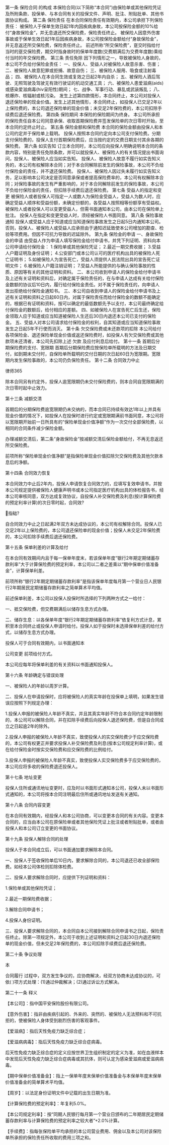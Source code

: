 
 第一条 
保险合同
的构成 
 本保险合同(以下简称“本合同”)由保险单或其他保险凭证及所附条款、投保单、与本合同有关的投保文件、声明、批注、附贴批单、其他书面协议构成。 
 第二条 保险责任 
 在本合同保险责任有效期内，本公司承担下列保险责任： 
 被保险人于保单生效日起1年内因疾病身故，本公司按保险金额的10%给付“身故保险金”，并无息退还所交保险费，保险责任终止。 
 被保险人因意外伤害事故或于保单生效日起1年后因疾病身故，本公司按保险金额给付“身故保险金”，并无息返还所交保险费，保险责任终止。 
 前述所称“所交保险费”，趸交时指给付当时的趸交保险费，期交时指身故时的保单年度数(交费期满后为交费年度数)乘给付当时的年交保险费。 
 第三条 责任免除 
 因下列情形之一，导致被保险人身故的，本公司不负给付保险金责任： 
 一、投保人、受益人对被保险人故意杀害、伤害； 
 二、被保险人故意犯罪或拒捕、故意自伤； 
 三、被保险人服用、吸食或注射毒品； 
 四、被保险人在本合同生效或复效之日起2年内自杀； 
 五、被保险人酒后驾驶、无照驾驶及驾驶无有效行驶证的机动交通工具； 
 六、被保险人患爱滋病(aids)或感染爱滋病毒(hiv呈阳性)期间； 
 七、战争、军事行动、暴乱或武装叛乱； 
 八、核爆炸、核辐射或核污染。 
 发生上述第四款情形，本合同终止，本公司对投保人退还保险单的现金价值。发生上述其他情形，本合同终止，如投保人已交足2年以上保险费的，本公司退还保险单的现金价值；未交足2年保险费的，本公司扣除手续费后退还保险费。 
 第四条 保险期间 
 本保险的保险期间为终身。 
 本公司所承担的保险责任自本公司同意承保、收取首期保险费并签发保险单的次日零时开始，至本合同约定终止时止。 
 第五条 保险金额和保险费 
 本合同的保险金额由投保人和本公司约定并于保险单上载明。 
 投保人按照本合同约定向本公司支付保险费。分期支付保险费的，投保人支付首期保险费后，应当按约定的交费日期支付其余各期的保险费。 
 第六条 如实告知 
 订立本合同时，本公司应向投保人明确说明本合同的条款内容，特别是责任免除条款，并可以就投保人、被保险人的有关情况提出书面询问，投保人、被保险人应当如实告知。 
 投保人、被保险人故意不履行如实告知义务的，本公司有权解除本合同；对于本合同解除前发生的保险事故，本公司不负给付保险金的责任，并不退还保险费。 
 投保人、被保险人因过失未履行如实告知义务，足以影响本公司决定是否同意承保或者提高保险费率的，本公司有权解除本合同；对保险事故的发生有严重影响的，对于本合同解除前发生的保险事故，本公司不负给付保险金的责任，但扣除手续费后退还保险费。 
 第七条 受益人的指定和变更 
 被保险人或者投保人可指定一人或数人为保险金受益人，受益人为数人时，应确定受益人顺序和受益份额，未确定份额的，各受益人按照相等份额享有受益权。 
 被保险人或者投保人可以变更受益人，但需书面通知本公司，由本公司在保险单上批注。 
 投保人在指定和变更受益人时，须经被保险人书面同意。 
 第八条 保险事故通知 
 投保人或受益人应于知道或应当知道保险事故发生之日起5日内通知本公司。否则，投保人、被保险人或受益人应承担由于通知迟延致使本公司增加的勘查、检验等项费用。但因不可抗力导致的迟延除外。 
 第九条 保险金的申请 
 一、身故保险金的申请 
 由受益人作为申请人填写保险金给付申请书，并凭下列证明、资料向本公司申请给付保险金： 
 1.保险单或其他保险凭证； 
 2.最近一期交费收据； 
 3.受益人户籍证明及身份证明； 
 4.公安部门或本公司认可的医疗机构出具的被保险人死亡证明书； 
 5.如被保险人为宣告死亡，受益人须提供人民法院出具的宣告死亡证明文件； 
 6.被保险人户籍注销证明； 
 7.受益人所能提供的与确认保险事故的性质、原因等有关的其他证明和资料。 
 二、本公司收到申请人的保险金给付申请书及上述有关证明和资料后，对确定属于保险责任的，在与申请人达成有关给付保险金数额的协议后10日内，履行给付保险金责任。对不属于保险责任的，向申请人发出拒绝给付保险金通知书。 
 三、本公司自收到申请人的保险金给付申请书及上述有关证明和资料之日起60日内，对属于保险责任而给付保险金的数额不能确定的，根据已有证明和资料，按可以确定的最低数额先予以支付，本公司最终确定给付保险金的数额后，给付相应的差额。 
 四、如被保险人在宣告死亡后生还，保险金领取人应于知道或应当知道被保险人生还后30日内退还本公司已支付的保险金。 
 五、受益人对本公司请求给付保险金的权利，自其知道或应当知道保险事故发生之日起5年不行使而消灭。 
 第十条 欠交保险费或未还款项的扣除 
 本公司给付各项保险金、退还保险单现金价值或返还保险费时，如投保人有欠交保险费或其他款项未还清者，本公司先扣除上述
欠款
及应付利息后给付。 
 第十一条 首期后分期保险费的支付、宽限期 
 首期后分期保险费应按保险单所载明的方法及日期交付，如到期未交付时，自保险单所载明的交付日期的次日起60日为宽限期。宽限期内发生保险事故的，本公司仍负保险责任。 
 第十二条 合同效力中止 




 
律师365






 除本合同另有约定外，投保人逾宽限期仍未交付保险费的，则本合同自宽限期满的次日零时起中止效力。 

 第十三条 减额交清 

 首期后的分期保险费逾宽限期仍未交纳的，而本合同已持续有效达1年以上并具有现金价值的情况下，如投保人在投保时进行约定或宽限期满前书面同意，本公司将以宽限期开始前一日所具有的“保险单现金价值净额”作为一次交付全部保险费，以相同的合同条件减少保险金额。 

 办理减额交清后，第二条“身故保险金”按减额交清后保险金额给付，不再无息返还所交保险费。 

 前项所称“保险单现金价值净额”是指保险单现金价值扣除欠交保险费及其他欠款本息后的净额。 

 第十四条 合同效力恢复 

 本合同效力中止后2年内，投保人申请恢复合同效力的，应填写复效申请书，并按本公司规定提供被保险人健康声明书或本公司指定医疗机构出具的体检报告书，经本公司审核同意，双方达成复效协议，自投保人补交保险费及利息(按计算保险费的预定利率计算)的次日零时起，合同效? 

 指础? 

 自合同效力中止之日起满2年双方未达成协议的，本公司有权解除合同。投保人已交足2年以上保险费的，本公司退还保险单的现金价值；投保人未交足2年保险费的，本公司扣除手续费后退还保险费。 

 第十五条 保单利差的计算及给付 

 在本合同有效期间内且于每一保单年度末，若该保单年度“银行2年期定期储蓄存款利率”大于计算保险费的预定利率，本公司以二者之差乘以“期中保单价值准备金”，计算保单利差。 

 前项所称“银行2年期定期储蓄存款利率”是指该保单年度每月第一个营业日人民银行2年期居民定期储蓄存款利率之简单算术平均值。 

 前述保单利差，本公司以投保人投保时所选择的下列两种方式之一给付： 

 一、抵交保险费，但交费期满后以储存生息方式办理。 

 二、储存生息：以各保单年度“银行2年期定期储蓄存款利率”依复利方式计息，累积至本合同终止或投保人申请时给付。投保人如于投保时未选择保单利差的给付方式，以储存生息方式办理。 

 投保人可于合同有效期内，以书面通知本

公司变更
前项给付方式。 

 本公司应每年将保单利差的有关资料以书面通知投保人。 

 第十六条 年龄确定与错误处理 

 一、被保险人的年龄以周岁计算。 

 二、投保人在申请投保时，应将被保险人的真实年龄在投保单上填明，如果发生错误应按照下列规定办理： 

 1.投保人申报的被保险人年龄不真实，并且其真实年龄不符合本合同约定年龄限制的，本公司可以解除合同，并在扣除手续费后向投保人退还保险费，但是自合同成立之日起逾2年的除外。 

 2.投保人申报的被保险人年龄不真实，致使投保人的实交保险费少于应交保险费的，本公司有权更正并要求投保人补交保险费及利息(按本公司规定利率计算)，或在给付保险金时按实交保险费和应交保险费的比例给付。 

 3.投保人申报的被保险人年龄不真实，致使投保人实交保险费多于应交保险费的，本公司应将多收的保险费退还投保人。 

 第十七条 地址变更 

 投保人住所或通讯地址变更时，应及时以书面形式通知本公司，投保人未以书面形式通知的，本公司将按本合同注明最后住所或通讯地址发送有关通知。 

 第十八条 合同内容变更 

 在本合同有效期内，经投保人和本公司协商，可以变更本合同的有关内容。变更本合同的，应当由本公司在原保险单或者其他保险凭证上批注或者附贴批单，或者由投保人和本公司订立变更的书面协议。 

 第十九条 投保人解除合同的处理 

 投保人于本合同成立后，可以书面通加要求解除本合同。 

 一、投保人于签收保险单后10日内，要求解除合同的，本公司退还已收全部保险费。如经本公司体检则扣除体检费。 

 二、投保人要求解除合同时，应提供下列证明和资料： 

 1.保险单或其他保险凭证； 

 2.最近一期保险费收据； 

 3.解除合同申请书； 

 4.投保人身份证明。 

 三、投保人要求解除合同的，本合同自本公司接到解除合同申请书之日起，保险责任终止。除第一项规定外，本公司于收到上述证明和资料之日起30日内退还保险单的现金价值，但未交足2年保险费的，本公司扣除手续费后退还保险费。 

 第二十条 争议处理 

 本

合同履行
过程中，双方发生争议的，应协商解决，经双方协商未达成协议的，可依( )项方式处理：(1)通过仲裁解决；(2)通过诉讼方式解决。 

 第二十一条 释义 

 【本公司】：指中国平安保险股份有限公司。 

 【意外伤害】：指非由疾病引起的、外来的、突然的、被保险人无法预料和不可抗拒的，使被保险人身体受到剧烈伤害的客观事件。 

 【爱滋病】：指后天性免疫力缺乏综合症； 

 【爱滋病病毒】：指后天性免疫力缺乏综合症病毒。 

 后天性免疫力缺乏综合症的定义应按世界卫生组织制定的定义为准，如在血液样本中发现后天性免疫力缺乏综合症病毒或其抗体，则可认定为感染爱滋病或爱滋病病毒。 

 【期中保单价值准备金】：指上一保单年度末保单价值准备金与本保单年度末保单价值准备金的简单算术平均值。 

 【周岁】：以法定身份证明文件中记载的出生日期为准。 

 【计算保险费的预定利率】：年复利5.0%。 

 【本公司规定利率】：按“同期人民银行每月第一个营业日颁布的二年期居民定期储蓄存款利率与计算保险费的预定利率之较大者”+2.0%计算。 

 【手续费】：指每张保险单平均承担的本公司营业费用、佣金以及本公司对该保险单所承担的保险责任所收取的费用三项之和。 


 

 
 
 
 
 
  


  
 

  


  


  
 
 
 
 

